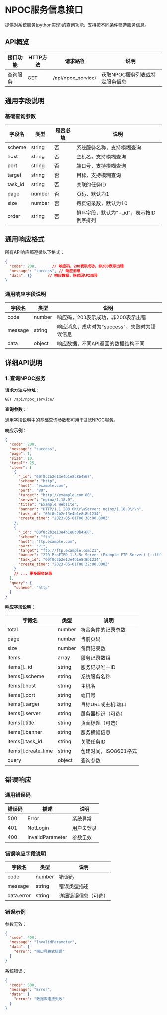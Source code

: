 # NPOC服务信息接口

提供对系统服务(python实现)的查询功能，支持按不同条件筛选服务信息。

## API概览

| 接口功能     | HTTP方法 | 请求路径              | 说明                     |
| ------------ | -------- | --------------------- | ------------------------ |
| 查询服务     | GET      | /api/npoc_service/    | 获取NPOC服务列表或特定服务信息 |

## 通用字段说明

### 基础查询参数

| 字段名      | 类型     | 是否必填 | 说明                     |
| ----------- | -------- | -------- | ------------------------ |
| scheme      | string   | 否       | 系统服务名称，支持模糊查询 |
| host        | string   | 否       | 主机名，支持模糊查询     |
| port        | string   | 否       | 端口号，支持模糊查询     |
| target      | string   | 否       | 目标，支持模糊查询       |
| task_id     | string   | 否       | 关联的任务ID             |
| page        | number   | 否       | 页码，默认为1            |
| size        | number   | 否       | 每页记录数，默认为10     |
| order       | string   | 否       | 排序字段，默认为"-_id"，表示按ID倒序排列 |

## 通用响应格式

所有API响应都遵循以下格式：

```json
{
  "code": 200,       // 响应码，200表示成功，非200表示出错
  "message": "success", // 响应消息
  "data": {}       // 响应数据，格式因API而异
}
```

### 通用响应字段说明

| 字段名   | 类型   | 说明                                        |
| -------- | ------ | ------------------------------------------- |
| code     | number | 响应码，200表示成功，非200表示出错          |
| message  | string | 响应消息，成功时为"success"，失败时为错误信息 |
| data     | object | 响应数据，不同API返回的数据结构不同         |

## 详细API说明

### 1. 查询NPOC服务

**请求方法与地址**：
```
GET /api/npoc_service/
```

**查询参数**：

通用字段说明中的基础查询参数都可用于过滤NPOC服务。

**响应示例**：
```json
{
  "code": 200,
  "message": "success",
  "page": 1,
  "size": 10,
  "total": 25,
  "items": [
    {
      "_id": "60f8c2b2e13e4b1e8c8b4567",
      "scheme": "http",
      "host": "example.com",
      "port": "80",
      "target": "http://example.com:80",
      "server": "nginx/1.18.0",
      "title": "Example Website",
      "banner": "HTTP/1.1 200 OK\r\nServer: nginx/1.18.0\r\n",
      "task_id": "60f8c2b2e13e4b1e8c8b1234",
      "create_time": "2023-05-01T08:30:00.000Z"
    },
    {
      "_id": "60f8c2b2e13e4b1e8c8b4568",
      "scheme": "ftp",
      "host": "ftp.example.com",
      "port": "21",
      "target": "ftp://ftp.example.com:21",
      "banner": "220 ProFTPD 1.3.5e Server (Example FTP Server) [::ffff:203.0.113.1]\r\n",
      "task_id": "60f8c2b2e13e4b1e8c8b1234",
      "create_time": "2023-05-01T08:32:00.000Z"
    }
    // ... 更多服务记录
  ],
  "query": {
    "scheme": "http"
  }
}
```

**响应字段说明**：

| 字段名                | 类型     | 说明                  |
| --------------------- | -------- | --------------------- |
| total                 | number   | 符合条件的记录总数    |
| page                  | number   | 当前页码              |
| size                  | number   | 每页记录数            |
| items                 | array    | 服务记录数组          |
| items[].\_id          | string   | 服务记录唯一ID        |
| items[].scheme        | string   | 系统服务名称          |
| items[].host          | string   | 主机名                |
| items[].port          | string   | 端口号                |
| items[].target        | string   | 目标URL或主机:端口     |
| items[].server        | string   | 服务器标识（可选）     |
| items[].title         | string   | 页面标题（可选）       |
| items[].banner        | string   | 服务横幅信息           |
| items[].task_id       | string   | 关联任务ID            |
| items[].create_time   | string   | 创建时间，ISO8601格式 |
| query                 | object   | 查询参数              |

## 错误响应

### 通用错误码

| 错误码 | 描述                | 说明                 |
| ------ | ------------------- | -------------------- |
| 500    | Error               | 系统异常             |
| 401    | NotLogin            | 用户未登录           |
| 400    | InvalidParameter    | 参数无效             |

### 错误响应字段说明

| 字段名      | 类型   | 说明                     |
| ----------- | ------ | ------------------------ |
| code        | number | 错误码                   |
| message     | string | 错误类型描述             |
| data.error  | string | 详细错误信息（可选）     |

### 错误示例
参数无效：
```json
{
  "code": 400,
  "message": "InvalidParameter",
  "data": {
    "error": "端口号格式错误"
  }
}
```

系统错误：
```json
{
  "code": 500,
  "message": "Error",
  "data": {
    "error": "数据库连接失败"
  }
}
```